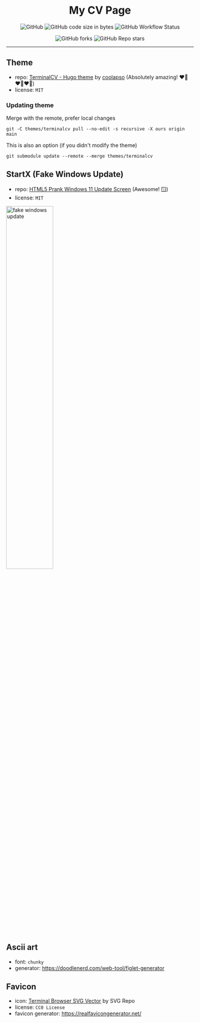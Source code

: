 
<div align="center">

# My CV Page

![GitHub](https://img.shields.io/github/license/wojtazk/wojtazk.github.io)
![GitHub code size in bytes](https://img.shields.io/github/languages/code-size/wojtazk/wojtazk.github.io)
![GitHub Workflow Status](https://img.shields.io/github/actions/workflow/status/wojtazk/wojtazk.github.io/.github/workflows/nextjs.yml)  

![GitHub forks](https://img.shields.io/github/forks/wojtazk/wojtazk.github.io?logoColor=blue&style=social)
![GitHub Repo stars](https://img.shields.io/github/stars/wojtazk/wojtazk.github.io?style=social)  

---

</div>

## Theme
- repo: [TerminalCV - Hugo theme](https://github.com/coolapso/hugo-theme-terminalcv) by [coolapso](https://github.com/coolapso) (Absolutely amazing! ❤️‍🔥❤️‍🔥❤️‍🔥)
- license: `MIT`


### Updating theme
Merge with the remote, prefer local changes
```shell
git -C themes/terminalcv pull --no-edit -s recursive -X ours origin main
```
This is also an option (if you didn't modify the theme)
```shell
git submodule update --remote --merge themes/terminalcv
```

## StartX (Fake Windows Update)
- repo: [HTML5 Prank Windows 11 Update Screen](https://github.com/Z2r-YT/Fake-Windows-Update-Screen) (Awesome! 🪟)
- license: `MIT`

<img width="50%" alt="fake windows update" src="https://github.com/user-attachments/assets/4f5c5c01-4a02-4782-ac1e-639a4c2d407a" />


## Ascii art
- font: `chunky`
- generator: https://doodlenerd.com/web-tool/figlet-generator

## Favicon
- icon: [Terminal Browser SVG Vector](https://www.svgrepo.com/svg/471972/terminal-browser) by SVG Repo
- license: `CC0 License`
- favicon generator: https://realfavicongenerator.net/
